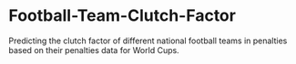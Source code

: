 # Football-Team-Clutch-Factor
Predicting the clutch factor of different national football teams in penalties based on their penalties data for World Cups.
